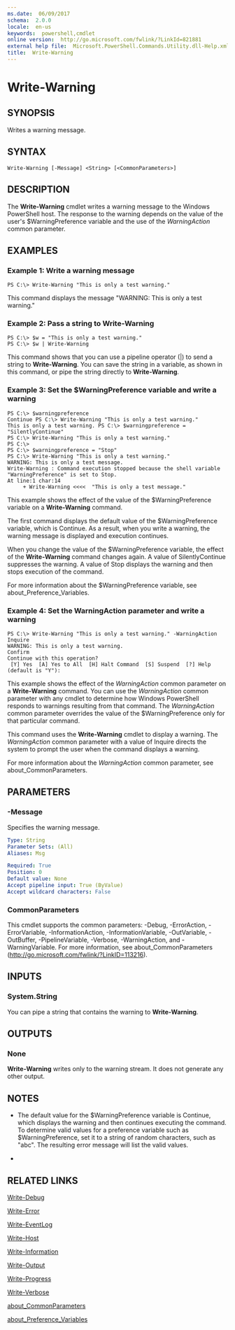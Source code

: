 ```yaml
---
ms.date:  06/09/2017
schema:  2.0.0
locale:  en-us
keywords:  powershell,cmdlet
online version:  http://go.microsoft.com/fwlink/?LinkId=821881
external help file:  Microsoft.PowerShell.Commands.Utility.dll-Help.xml
title:  Write-Warning
---
```


# Write-Warning

## SYNOPSIS
Writes a warning message.

## SYNTAX

```
Write-Warning [-Message] <String> [<CommonParameters>]
```

## DESCRIPTION
The **Write-Warning** cmdlet writes a warning message to the Windows PowerShell host.
The response to the warning depends on the value of the user's $WarningPreference variable and the use of the *WarningAction* common parameter.

## EXAMPLES

### Example 1: Write a warning message
```
PS C:\> Write-Warning "This is only a test warning."
```

This command displays the message "WARNING: This is only a test warning."

### Example 2: Pass a string to Write-Warning
```
PS C:\> $w = "This is only a test warning."
PS C:\> $w | Write-Warning
```

This command shows that you can use a pipeline operator (|) to send a string to **Write-Warning**.
You can save the string in a variable, as shown in this command, or pipe the string directly to **Write-Warning**.

### Example 3: Set the $WarningPreference variable and write a warning
```
PS C:\> $warningpreference
Continue PS C:\> Write-Warning "This is only a test warning."
This is only a test warning. PS C:\> $warningpreference = "SilentlyContinue"
PS C:\> Write-Warning "This is only a test warning."
PS C:\>
PS C:\> $warningpreference = "Stop"
PS C:\> Write-Warning "This is only a test warning."
WARNING: This is only a test message.
Write-Warning : Command execution stopped because the shell variable "WarningPreference" is set to Stop.
At line:1 char:14
     + Write-Warning <<<<  "This is only a test message."
```

This example shows the effect of the value of the $WarningPreference variable on a **Write-Warning** command.

The first command displays the default value of the $WarningPreference variable, which is Continue.
As a result, when you write a warning, the warning message is displayed and execution continues.

When you change the value of the $WarningPreference variable, the effect of the **Write-Warning** command changes again.
A value of SilentlyContinue suppresses the warning.
A value of Stop displays the warning and then stops execution of the command.

For more information about the $WarningPreference variable, see about_Preference_Variables.

### Example 4: Set the WarningAction parameter and write a warning
```
PS C:\> Write-Warning "This is only a test warning." -WarningAction Inquire
WARNING: This is only a test warning.
Confirm
Continue with this operation?
 [Y] Yes  [A] Yes to All  [H] Halt Command  [S] Suspend  [?] Help (default is "Y"):
```

This example shows the effect of the *WarningAction* common parameter on a **Write-Warning** command.
You can use the *WarningAction* common parameter with any cmdlet to determine how Windows PowerShell responds to warnings resulting from that command.
The *WarningAction* common parameter overrides the value of the $WarningPreference only for that particular command.

This command uses the **Write-Warning** cmdlet to display a warning.
The *WarningAction* common parameter with a value of Inquire directs the system to prompt the user when the command displays a warning.

For more information about the *WarningAction* common parameter, see about_CommonParameters.

## PARAMETERS

### -Message
Specifies the warning message.

```yaml
Type: String
Parameter Sets: (All)
Aliases: Msg

Required: True
Position: 0
Default value: None
Accept pipeline input: True (ByValue)
Accept wildcard characters: False
```

### CommonParameters
This cmdlet supports the common parameters: -Debug, -ErrorAction, -ErrorVariable, -InformationAction, -InformationVariable, -OutVariable, -OutBuffer, -PipelineVariable, -Verbose, -WarningAction, and -WarningVariable. For more information, see about_CommonParameters (http://go.microsoft.com/fwlink/?LinkID=113216).

## INPUTS

### System.String
You can pipe a string that contains the warning to **Write-Warning**.

## OUTPUTS

### None
**Write-Warning** writes only to the warning stream.
It does not generate any other output.

## NOTES
* The default value for the $WarningPreference variable is Continue, which displays the warning and then continues executing the command. To determine valid values for a preference variable such as $WarningPreference, set it to a string of random characters, such as "abc". The resulting error message will list the valid values.

*

## RELATED LINKS

[Write-Debug](Write-Debug.md)

[Write-Error](Write-Error.md)

[Write-EventLog](../Microsoft.PowerShell.Management/Write-EventLog.md)

[Write-Host](Write-Host.md)

[Write-Information](Write-Information.md)

[Write-Output](Write-Output.md)

[Write-Progress](Write-Progress.md)

[Write-Verbose](Write-Verbose.md)

[about_CommonParameters](../Microsoft.PowerShell.Core/About/about_CommonParameters.md)

[about_Preference_Variables](../Microsoft.PowerShell.Core/About/about_Preference_Variables.md)